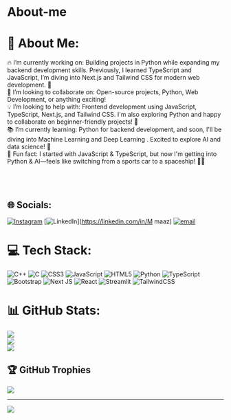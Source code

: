 # About-me
# 💫 About Me:
🔥 I’m currently working on: Building projects in Python while expanding my backend development skills. Previously, I learned TypeScript and JavaScript, I’m diving into Next.js and Tailwind CSS for modern web development. 🚀<br>🤝 I’m looking to collaborate on: Open-source projects, Python, Web Development, or anything exciting!<br>💡 I’m looking to help with: Frontend development using JavaScript, TypeScript, Next.js, and Tailwind CSS. I'm also exploring Python and happy to collaborate on beginner-friendly projects! 🚀<br>📚 I’m currently learning: Python for backend development, and soon, I'll be diving into Machine Learning and Deep Learning . Excited to explore AI and data science! 🚀<br>🎉 Fun fact: I started with JavaScript & TypeScript, but now I'm getting into Python & AI—feels like switching from a sports car to a spaceship! 🚀😆<br><br><br><br>


## 🌐 Socials:
[![Instagram](https://img.shields.io/badge/Instagram-%23E4405F.svg?logo=Instagram&logoColor=white)](https://instagram.com/m_a_a_z_052) [![LinkedIn](https://img.shields.io/badge/LinkedIn-%230077B5.svg?logo=linkedin&logoColor=white)](https://linkedin.com/in/M maaz) [![email](https://img.shields.io/badge/Email-D14836?logo=gmail&logoColor=white)](mailto:rajammaaz2006@gmail.com) 

# 💻 Tech Stack:
![C++](https://img.shields.io/badge/c++-%2300599C.svg?style=for-the-badge&logo=c%2B%2B&logoColor=white) ![C](https://img.shields.io/badge/c-%2300599C.svg?style=for-the-badge&logo=c&logoColor=white) ![CSS3](https://img.shields.io/badge/css3-%231572B6.svg?style=for-the-badge&logo=css3&logoColor=white) ![JavaScript](https://img.shields.io/badge/javascript-%23323330.svg?style=for-the-badge&logo=javascript&logoColor=%23F7DF1E) ![HTML5](https://img.shields.io/badge/html5-%23E34F26.svg?style=for-the-badge&logo=html5&logoColor=white) ![Python](https://img.shields.io/badge/python-3670A0?style=for-the-badge&logo=python&logoColor=ffdd54) ![TypeScript](https://img.shields.io/badge/typescript-%23007ACC.svg?style=for-the-badge&logo=typescript&logoColor=white) ![Bootstrap](https://img.shields.io/badge/bootstrap-%238511FA.svg?style=for-the-badge&logo=bootstrap&logoColor=white) ![Next JS](https://img.shields.io/badge/Next-black?style=for-the-badge&logo=next.js&logoColor=white) ![React](https://img.shields.io/badge/react-%2320232a.svg?style=for-the-badge&logo=react&logoColor=%2361DAFB) ![Streamlit](https://img.shields.io/badge/Streamlit-%23FE4B4B.svg?style=for-the-badge&logo=streamlit&logoColor=white) ![TailwindCSS](https://img.shields.io/badge/tailwindcss-%2338B2AC.svg?style=for-the-badge&logo=tailwind-css&logoColor=white)
# 📊 GitHub Stats:
![](https://github-readme-stats.vercel.app/api?username=Muhammad-maaz-0907&theme=dark&hide_border=false&include_all_commits=false&count_private=false)<br/>
![](https://nirzak-streak-stats.vercel.app/?user=Muhammad-maaz-0907&theme=dark&hide_border=false)<br/>
![](https://github-readme-stats.vercel.app/api/top-langs/?username=Muhammad-maaz-0907&theme=dark&hide_border=false&include_all_commits=false&count_private=false&layout=compact)

## 🏆 GitHub Trophies
![](https://github-profile-trophy.vercel.app/?username=Muhammad-maaz-0907&theme=radical&no-frame=false&no-bg=true&margin-w=4)

---
[![](https://visitcount.itsvg.in/api?id=Muhammad-maaz-0907&icon=0&color=0)](https://visitcount.itsvg.in)

<!-- Proudly created with GPRM ( https://gprm.itsvg.in ) -->
